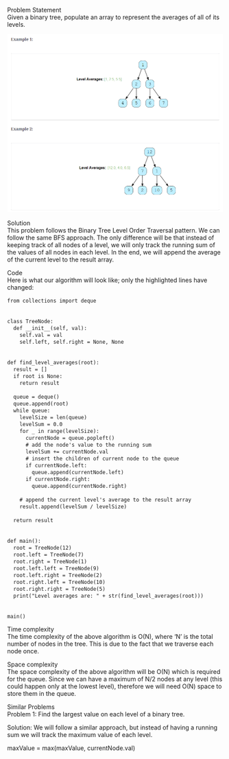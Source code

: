 Problem Statement \
Given a binary tree, populate an array to represent the averages of all of its levels.

![alt text](pics/7008.PNG?raw=true)

Solution \
This problem follows the Binary Tree Level Order Traversal pattern. We can follow the same BFS approach. The only difference will be that instead of keeping track of all nodes of a level, we will only track the running sum of the values of all nodes in each level. In the end, we will append the average of the current level to the result array.

Code \
Here is what our algorithm will look like; only the highlighted lines have changed:
```
from collections import deque


class TreeNode:
  def __init__(self, val):
    self.val = val
    self.left, self.right = None, None


def find_level_averages(root):
  result = []
  if root is None:
    return result

  queue = deque()
  queue.append(root)
  while queue:
    levelSize = len(queue)
    levelSum = 0.0
    for _ in range(levelSize):
      currentNode = queue.popleft()
      # add the node's value to the running sum
      levelSum += currentNode.val
      # insert the children of current node to the queue
      if currentNode.left:
        queue.append(currentNode.left)
      if currentNode.right:
        queue.append(currentNode.right)

    # append the current level's average to the result array
    result.append(levelSum / levelSize)

  return result


def main():
  root = TreeNode(12)
  root.left = TreeNode(7)
  root.right = TreeNode(1)
  root.left.left = TreeNode(9)
  root.left.right = TreeNode(2)
  root.right.left = TreeNode(10)
  root.right.right = TreeNode(5)
  print("Level averages are: " + str(find_level_averages(root)))


main()
```

Time complexity \
The time complexity of the above algorithm is O(N), where ‘N’ is the total number of nodes in the tree. This is due to the fact that we traverse each node once.

Space complexity \
The space complexity of the above algorithm will be O(N) which is required for the queue. Since we can have a maximum of N/2 nodes at any level (this could happen only at the lowest level), therefore we will need O(N) space to store them in the queue.

Similar Problems \
Problem 1: Find the largest value on each level of a binary tree.

Solution: We will follow a similar approach, but instead of having a running sum we will track the maximum value of each level.

maxValue = max(maxValue, currentNode.val)